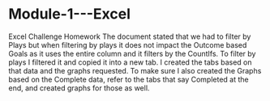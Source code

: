 # Module-1---Excel
Excel Challenge Homework
The document stated that we had to filter by Plays but when filtering by plays it does not impact the Outcome based Goals as it uses the entire column and it filters by the CountIfs. To filter by plays I filtered it and copied it into a new tab. I created the tabs based on that data and the graphs requested. To make sure I also created the Graphs based on the Complete data, refer to the tabs that say Completed at the end, and created graphs for those as well.